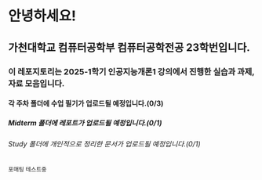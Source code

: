 # 안녕하세요!
## 가천대학교 컴퓨터공학부 컴퓨터공학전공 23학번입니다.
### 이 레포지토리는 2025-1학기 인공지능개론1 강의에서 진행한 실습과 과제, 자료 모음입니다.
#### 각 주차 폴더에 수업 필기가 업로드될 예정입니다.(0/3)
##### Midterm 폴더에 레포트가 업로드될 예정입니다.(0/1)
###### Study 폴더에 개인적으로 정리한 문서가 업로드될 예정입니다.(0/1)

<sub>포매팅 테스트중</sub>
